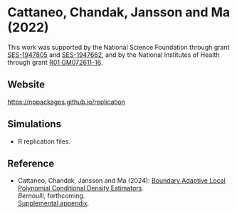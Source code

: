 # Cattaneo, Chandak, Jansson and Ma (2022)

This work was supported by the National Science Foundation through grant [SES-1947805](https://www.nsf.gov/awardsearch/showAward?AWD_ID=1947805) and [SES-1947662](https://www.nsf.gov/awardsearch/showAward?AWD_ID=1947662), and by the National Institutes of Health through grant [R01 GM072611-16](https://reporter.nih.gov/project-details/10093056).

## Website

https://nppackages.github.io/replication

## Simulations

- R replication files.

## Reference

- Cattaneo, Chandak, Jansson and Ma (2024): [Boundary Adaptive Local Polynomial Conditional Density Estimators](https://nppackages.github.io/references/Cattaneo-Chandak-Jansson-Ma_2024_Bernoulli.pdf).<br>
_Bernoulli_, forthcoming.<br>
[Supplemental appendix](https://nppackages.github.io/references/Cattaneo-Chandak-Jansson-Ma_2024_Bernoulli--Supplemental.pdf).

<br><br>
